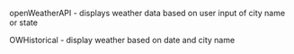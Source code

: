 openWeatherAPI - displays weather data based on user input of city name or state

OWHistorical - display weather based on date and city name 
